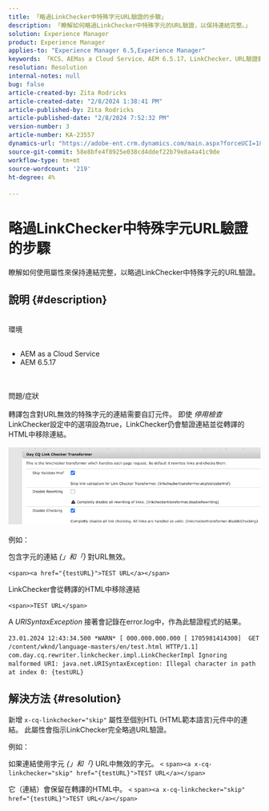 ```yaml
---
title: 「略過LinkChecker中特殊字元URL驗證的步驟」
description: 「瞭解如何略過LinkChecker中特殊字元的URL驗證，以保持連結完整。」
solution: Experience Manager
product: Experience Manager
applies-to: "Experience Manager 6.5,Experience Manager"
keywords: 「KCS、AEMas a Cloud Service、AEM 6.5.17、LinkChecker、URL驗證錯誤」
resolution: Resolution
internal-notes: null
bug: false
article-created-by: Zita Rodricks
article-created-date: "2/8/2024 1:38:41 PM"
article-published-by: Zita Rodricks
article-published-date: "2/8/2024 7:52:32 PM"
version-number: 3
article-number: KA-23557
dynamics-url: "https://adobe-ent.crm.dynamics.com/main.aspx?forceUCI=1&pagetype=entityrecord&etn=knowledgearticle&id=c902f258-87c6-ee11-9079-6045bd006149"
source-git-commit: 58e8bfe4f8925e038cd4ddef22b79e8a4a41c9de
workflow-type: tm+mt
source-wordcount: '219'
ht-degree: 4%

---
```


# 略過LinkChecker中特殊字元URL驗證的步驟


瞭解如何使用屬性來保持連結完整，以略過LinkChecker中特殊字元的URL驗證。

## 說明 {#description}

<br>環境<br><br>
- AEM as a Cloud Service
- AEM 6.5.17

<br><br>問題/症狀<br><br>
轉譯包含對URL無效的特殊字元的連結需要自訂元件。 即使 *停用檢查* LinkChecker設定中的選項設為true，LinkChecker仍會驗證連結並從轉譯的HTML中移除連結。
<br><br>![](assets/___d202f258-87c6-ee11-9079-6045bd006149___.png)<br><br>
例如：

包含字元的連結<b> </b>*{」和「}<b>* </b>對URL無效。

`<span><a href="{testURL}">TEST URL</a></span>`

LinkChecker會從轉譯的HTML中移除連結

`<span>>TEST URL</span>`

A *URISyntaxException* 接著會記錄在error.log中，作為此驗證程式的結果。

`23.01.2024 12:43:34.500 *WARN* [ 000.000.000.000 [ 1705981414300]  GET /content/wknd/language-masters/en/test.html HTTP/1.1]  com.day.cq.rewriter.linkchecker.impl.LinkCheckerImpl Ignoring malformed URI: java.net.URISyntaxException: Illegal character in path at index 0: {testURL}`


## 解決方法 {#resolution}


新增 `x-cq-linkchecker="skip"` 屬性至個別HTL (HTML範本語言)元件中的連結。 此屬性會指示LinkChecker完全略過URL驗證。

例如：

如果連結使用字元 *{」和「}* URL中無效的字元。
`<`  `span><a x-cq-linkchecker="skip" href="{testURL}">TEST URL</a></span>`

它（連結）會保留在轉譯的HTML中。
`<` `span><a x-cq-linkchecker="skip" href="{testURL}">TEST URL</a></span>`
